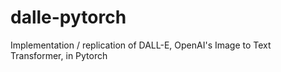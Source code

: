 # dalle-pytorch
Implementation / replication of DALL-E, OpenAI's Image to Text Transformer, in Pytorch

